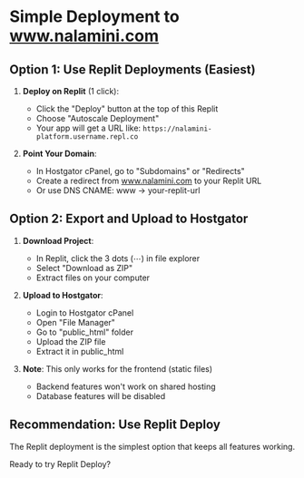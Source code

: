 # Simple Deployment to www.nalamini.com

## Option 1: Use Replit Deployments (Easiest)

1. **Deploy on Replit** (1 click):
   - Click the "Deploy" button at the top of this Replit
   - Choose "Autoscale Deployment"
   - Your app will get a URL like: `https://nalamini-platform.username.repl.co`

2. **Point Your Domain**:
   - In Hostgator cPanel, go to "Subdomains" or "Redirects"
   - Create a redirect from www.nalamini.com to your Replit URL
   - Or use DNS CNAME: www → your-replit-url

## Option 2: Export and Upload to Hostgator

1. **Download Project**:
   - In Replit, click the 3 dots (⋯) in file explorer
   - Select "Download as ZIP"
   - Extract files on your computer

2. **Upload to Hostgator**:
   - Login to Hostgator cPanel
   - Open "File Manager"
   - Go to "public_html" folder
   - Upload the ZIP file
   - Extract it in public_html

3. **Note**: This only works for the frontend (static files)
   - Backend features won't work on shared hosting
   - Database features will be disabled

## Recommendation: Use Replit Deploy

The Replit deployment is the simplest option that keeps all features working.

Ready to try Replit Deploy?